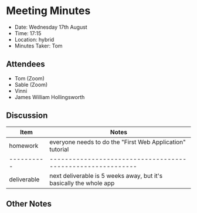 # Meeting Minutes

- Date: Wednesday 17th August
- Time: 17:15
- Location: hybrid
- Minutes Taker: Tom

## Attendees

- Tom (Zoom)
- Sable (Zoom)
- Vinni
- James William Hollingsworth

## Discussion

| Item        | Notes                                                              |
|-------------|--------------------------------------------------------------------|
| homework    | everyone needs to do the "First Web Application" tutorial          |
| ----------  | -----------------------------------------------------------        |
| deliverable | next deliverable is 5 weeks away, but it's basically the whole app |

## Other Notes
